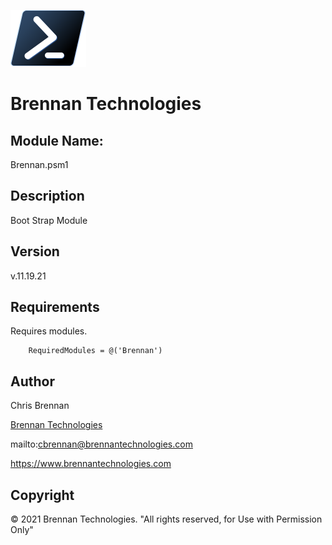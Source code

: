 ![](https://raw.githubusercontent.com/BrennanTechnologies/Modules/083860eb4dbd9a6ec02a8fd51db2847c8abf3a66/Brennan/Docs/ps_black_64.svg?token=AFQIKIAEIPQPHB5DSHKBYIDBTBPKU)
# Brennan Technologies #

## Module Name: ##
Brennan.psm1

## Description ##
Boot Strap Module

## Version ##
v.11.19.21

## Requirements ##
Requires modules.

```
    RequiredModules = @('Brennan')
```

## Author ##
Chris Brennan

[Brennan Technologies](https://www.brennantechnologies.com)

mailto:cbrennan@brennantechnologies.com

https://www.brennantechnologies.com

## Copyright ##
&copy; 2021 Brennan Technologies. "All rights reserved, for Use with Permission Only"
	

	
	
